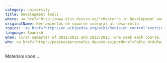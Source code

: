 ```yaml
---
category: university
title: Development tools
where: <a href="http://www.diss.deusto.es/">Master's in Development and Integration of Software Solutions</a>
originalName: Herramientas de soporte integral al desarrollo
topics: '<a href="http://en.wikipedia.org/wiki/Revision_control">version control systems</a> (<a href="http://svnbook.red-bean.com/">subversion</a> and <a href="http://hgbook.red-bean.com/">mercurial</a>), <a href="http://en.wikipedia.org/wiki/Unit_testing">unit testing</a>, etc.'
language: Spanish
when: First semester of 2011/2012 and 2012/2013 (one week each course, 3 hours a day).
who: <a href="http://paginaspersonales.deusto.es/porduna">Pablo Orduña</a> and me
---
```


Materials soon...
